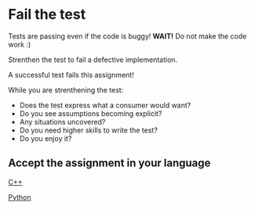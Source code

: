 # Fail the test

Tests are passing even if the code is buggy! **WAIT!** Do not make the code work :)

Strenthen the test to fail a defective implementation.

A successful test fails this assignment!

While you are strenthening the test:

- Does the test express what a consumer would want?
- Do you see assumptions becoming explicit?
- Any situations uncovered?
- Do you need higher skills to write the test?
- Do you enjoy it?

## Accept the assignment in your language

[C++](https://classroom.github.com/a/-_13v0GI)

[Python](https://classroom.github.com/a/-EStpaIx)
